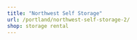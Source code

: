 ```yaml
---
title: "Northwest Self Storage"
url: /portland/northwest-self-storage-2/
shop: storage rental
---
```

